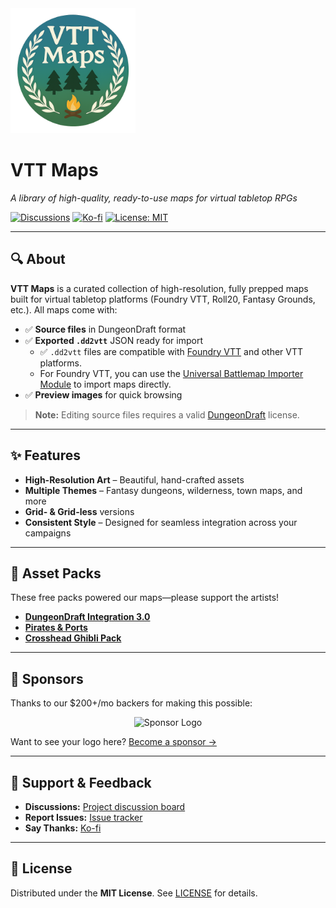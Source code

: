   <img src="/assets/vtt-maps-logo.png" alt="VTT Maps Logo" width="200" />

# VTT Maps

_A library of high-quality, ready-to-use maps for virtual tabletop RPGs_

[![Discussions](https://img.shields.io/github/discussions/dnd-apps/vtt-maps)](https://github.com/dnd-apps/vtt-maps/discussions/4) [![Ko-fi](https://img.shields.io/badge/Support-Ko--fi-29ABE0?logo=ko-fi)](https://ko-fi.com/mbround18) [![License: MIT](https://img.shields.io/badge/License-CCC-green.svg)](LICENSE)

---

## 🔍 About

**VTT Maps** is a curated collection of high-resolution, fully prepped maps built for virtual tabletop platforms (Foundry VTT, Roll20, Fantasy Grounds, etc.). All maps come with:

- ✅ **Source files** in DungeonDraft format
- ✅ **Exported `.dd2vtt`** JSON ready for import
  - ✅ `.dd2vtt` files are compatible with [Foundry VTT](https://foundryvtt.com/) and other VTT platforms.
  - For Foundry VTT, you can use the [Universal Battlemap Importer Module](https://foundryvtt.com/packages/dd-import/) to import maps directly.
- ✅ **Preview images** for quick browsing

> **Note:** Editing source files requires a valid [DungeonDraft](https://dungeondraft.net/) license.

---

## ✨ Features

- **High-Resolution Art** – Beautiful, hand-crafted assets
- **Multiple Themes** – Fantasy dungeons, wilderness, town maps, and more
- **Grid- & Grid-less** versions
- **Consistent Style** – Designed for seamless integration across your campaigns

---

## 🎨 Asset Packs

These free packs powered our maps—please support the artists!

- **[DungeonDraft Integration 3.0](https://www.forgotten-adventures.net/product/map-making/assets/dungeondraft-integration/)**
- **[Pirates & Ports](https://essendi.gumroad.com/l/PiratesAndPorts)**
- **[Crosshead Ghibli Pack](https://crossheadstudios.com/dungeondraft/)**

---

## 💖 Sponsors

Thanks to our \$200+/mo backers for making this possible:

<p align="center">
  <img src="https://github.com/dnd-apps/vtt-maps/assets/12646562/da74d3ed-4f87-4f31-858e-961e58d3cd36" alt="Sponsor Logo" width="150"/>
</p>

Want to see your logo here? [Become a sponsor →](https://ko-fi.com/mbround18)

---

## 💬 Support & Feedback

- **Discussions:** [Project discussion board](https://github.com/dnd-apps/vtt-maps/discussions/4)
- **Report Issues:** [Issue tracker](https://github.com/dnd-apps/vtt-maps/issues)
- **Say Thanks:** [Ko-fi](https://ko-fi.com/mbround18)

---

## 📜 License

Distributed under the **MIT License**. See [LICENSE](LICENSE) for details.
